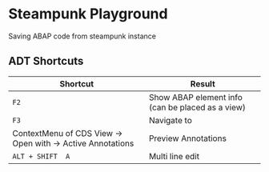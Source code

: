 # Steampunk Playground

Saving ABAP code from steampunk instance

## ADT Shortcuts

| Shortcut | Result |
|-----|-----|
| `F2` | Show ABAP element info  (can be placed as a view) |
| `F3` | Navigate to |
| ContextMenu of CDS View -> Open with -> Active Annotations | Preview Annotations |
| `ALT + SHIFT  A` | Multi line edit |
